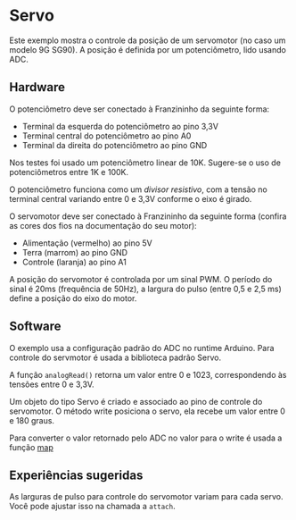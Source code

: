 # Servo

Este exemplo mostra o controle da posição de um servomotor (no caso um modelo 9G SG90). A posição é definida por um potenciômetro, lido usando ADC.

## Hardware

O potenciômetro deve ser conectado à Franzininho da seguinte forma:

* Terminal da esquerda do potenciômetro ao pino 3,3V
* Terminal central do potenciômetro ao pino A0
* Terminal da direita do potenciômetro ao pino GND

Nos testes foi usado um potenciômetro linear de 10K. Sugere-se o uso de potenciômetros entre 1K e 100K.

O potenciômetro funciona como um *divisor resistivo*, com a tensão no terminal central variando entre 0 e 3,3V conforme o eixo é girado.

O servomotor deve ser conectado à Franzininho da seguinte forma (confira as cores dos fios na documentação do seu motor):

* Alimentação (vermelho) ao pino 5V
* Terra (marrom) ao pino GND
* Controle (laranja) ao pino A1

A posição do servomotor é controlada por um sinal PWM. O período do sinal é 20ms (frequência de 50Hz), a largura do pulso (entre 0,5 e 2,5 ms) define a posição do eixo do motor. 

## Software

O exemplo usa a configuração padrão do ADC no runtime Arduino. Para controle do servmotor é usada a biblioteca padrão Servo. 

A função `analogRead()` retorna um valor entre 0 e 1023, correspondendo às tensões entre 0 e 3,3V.

Um objeto do tipo Servo é criado e associado ao pino de controle do servomotor. O método write posiciona o servo, ela recebe um valor entre 0 e 180 graus.

Para converter o valor retornado pelo ADC no valor para o write é usada a função [map](https://www.arduino.cc/reference/en/language/functions/math/map/)

## Experiências sugeridas

As larguras de pulso para controle do servomotor variam para cada servo. Você pode ajustar isso na chamada a `attach`.
